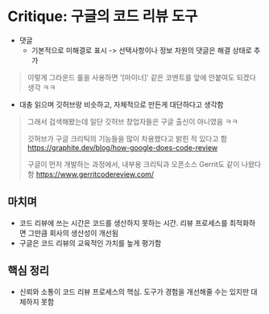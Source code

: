 # Critique: 구글의 코드 리뷰 도구

- 댓글
  - 기본적으로 미해결로 표시 -> 선택사항이나 정보 차원의 댓글은 해결 상태로 추가

> 이렇게 그라운드 룰을 사용하면 '[마이너]' 같은 코멘트를 앞에 안붙여도 되겠다 생각 ㅋㅋ

- 대충 읽으며 깃허브랑 비슷하고, 자체적으로 만든게 대단하다고 생각함

> 그래서 검색해봤는데
> 일단 깃허브 창업자들은 구글 출신이 아니였음 ㅋㅋ
>
> 깃허브가 구글 크리틱의 기능들을 많이 차용했다고 밝힌 적 있다고 함
> https://graphite.dev/blog/how-google-does-code-review
>
> 구글이 먼저 개발하는 과정에서, 내부용 크리틱과 오픈소스 Gerrit도 같이 나왔다 함
> https://www.gerritcodereview.com/


## 마치며

- 코드 리뷰에 쓰는 시간은 코드를 생산하지 못하는 시간. 리뷰 프로세스를 최적화하면 그만큼 회사의 생산성이 개선됨
- 구글은 코드 리뷰의 교육적인 가치를 높게 평가함

## 핵심 정리

- 신뢰와 소통이 코드 리뷰 프로세스의 핵심. 도구가 경험을 개선해줄 수는 있지만 대체하지 못함
